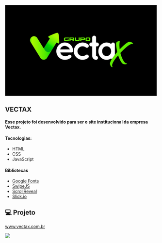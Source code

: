 <img src="./Assets/img/icons/2.png"/>

## VECTAX

#### Esse projeto foi desenvolvido para ser o site institucional da empresa Vectax.

#### Tecnologias:
- HTML
- CSS
- JavaScript

#### Bibliotecas

- [Google Fonts](https://fonts.google.com/)
- [SwipeJS](https://github.com/nolimits4web/Swiper)
- [ScrollReveal](https://scrollrevealjs.org)
- [Slick.io](https://kenwheeler.github.io/slick/)

## 💻 Projeto
www.vectax.com.br

<img src="./Assets/gif.gif"/>


